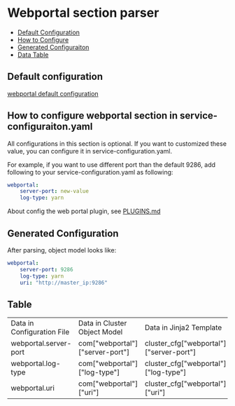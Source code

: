 # Webportal section parser

- [Default Configuration](#D_Config)
- [How to Configure](#HT_Config)
- [Generated Configuraiton](#G_Config)
- [Data Table](#T_config)

## Default configuration <a name="D_Config"></a>

[webportal default configuration](webportal.yaml)

## How to configure webportal section in service-configuraiton.yaml <a name="HT_Config"></a>

All configurations in this section is optional. If you want to customized these value, you can configure it in service-configuration.yaml.

For example, if you want to use different port than the default 9286, add following to your service-configuration.yaml as following:

```yaml
webportal:
    server-port: new-value
    log-type: yarn
```

About config the web portal plugin, see [PLUGINS.md](../../../docs/webportal/PLUGINS.md)

## Generated Configuration <a name="G_Config"></a>

After parsing, object model looks like:

```yaml
webportal:
    server-port: 9286
    log-type: yarn
    uri: "http://master_ip:9286"
```

## Table <a name="T_Config"></a>

<table>
<tr>
    <td>Data in Configuration File</td>
    <td>Data in Cluster Object Model</td>
    <td>Data in Jinja2 Template</td>
    <td>Data type</td>
</tr>
<tr>
    <td>webportal.server-port</td>
    <td>com["webportal"]["server-port"]</td>
    <td>cluster_cfg["webportal"]["server-port"]</td>
    <td>Int</td>
</tr>
<tr>
    <td>webportal.log-type</td>
    <td>com["webportal"]["log-type"]</td>
    <td>cluster_cfg["webportal"]["log-type"]</td>
    <td>String</td>
</tr>
<tr>
    <td>webportal.uri</td>
    <td>com["webportal"]["uri"]</td>
    <td>cluster_cfg["webportal"]["uri"]</td>
    <td>URL</td>
</tr>
</table>
